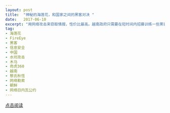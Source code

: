 ```yaml
---
layout: post
title:  "神秘的海莲花，和国家之间的黑客对决 "
date:   2017-06-10
excerpt: "用网络攻击来窃取情报，性价比最高。越南政府只需要在短时间内招募训练一些黑客来写病毒，就能得到价值上百万的军事信息。"
tag:
- 海莲花
- FireEye
- 黑客
- 信息安全
- 中国
- 水坑攻击
- 木马
- 奇虎360
- 越南
- 黎氏秋恆
- 网络勒索
- 朝鲜
- 网络日内瓦公约
---
```


<a href="http://mp.weixin.qq.com/s/5rO26zxQt36VyhZVA0EjlQ" target="_blank">点击阅读</a>